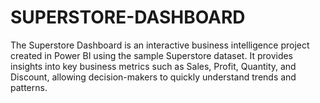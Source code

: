# SUPERSTORE-DASHBOARD
The Superstore Dashboard is an interactive business intelligence project created in Power BI using the sample Superstore dataset. It provides insights into key business metrics such as Sales, Profit, Quantity, and Discount, allowing decision-makers to quickly understand trends and patterns.

